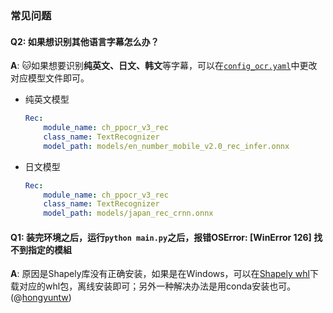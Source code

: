 ### 常见问题

#### Q2: 如果想识别其他语言字幕怎么办？
**A**: 🐱如果想要识别**纯英文、日文、韩文**等字幕，可以在[`config_ocr.yaml`](./rapid_ocr/config_ocr.yaml)中更改对应模型文件即可。
  - 纯英文模型
    ```yaml
    Rec:
        module_name: ch_ppocr_v3_rec
        class_name: TextRecognizer
        model_path: models/en_number_mobile_v2.0_rec_infer.onnx
    ```
  - 日文模型
    ```yaml
    Rec:
        module_name: ch_ppocr_v3_rec
        class_name: TextRecognizer
        model_path: models/japan_rec_crnn.onnx
    ```

#### Q1: 装完环境之后，运行`python main.py`之后，报错**OSError: [WinError 126] 找不到指定的模組**
**A**: 原因是Shapely库没有正确安装，如果是在Windows，可以在[Shapely whl](https://www.lfd.uci.edu/~gohlke/pythonlibs/#shapely)下载对应的whl包，离线安装即可；另外一种解决办法是用conda安装也可。(@[hongyuntw](https://github.com/hongyuntw))
